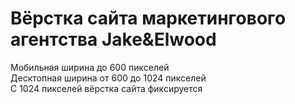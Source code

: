 # Вёрстка сайта маркетингового агентства Jake&Elwood
Мобильная ширина до 600 пикселей  
Десктопная ширина от 600 до 1024 пикселей  
С 1024 пикселей вёрстка сайта фиксируется
